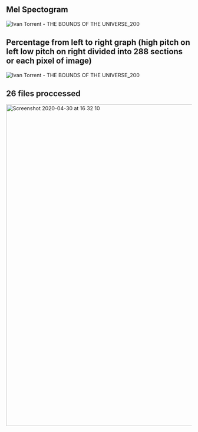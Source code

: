 

## Mel Spectogram
![Ivan Torrent - THE BOUNDS OF THE UNIVERSE_200](https://user-images.githubusercontent.com/59181775/80721741-dd754d80-8afe-11ea-81c1-1f8cd566c35e.png)



## Percentage from left to right graph (high pitch on left low pitch on right divided into 288 sections or each pixel of image)
![Ivan Torrent - THE BOUNDS OF THE UNIVERSE_200](https://user-images.githubusercontent.com/59181775/80721392-72c41200-8afe-11ea-8474-f74cd1ceda25.png)


## 26 files proccessed




<img width="873" alt="Screenshot 2020-04-30 at 16 32 10" src="https://user-images.githubusercontent.com/59181775/80722943-3e515580-8b00-11ea-8e79-aa7bbbf3c10f.png">

